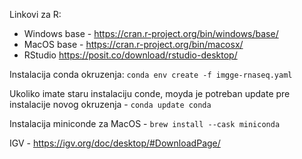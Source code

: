 
Linkovi za R:
* Windows base - https://cran.r-project.org/bin/windows/base/
* MacOS base - https://cran.r-project.org/bin/macosx/
* RStudio https://posit.co/download/rstudio-desktop/

Instalacija conda okruzenja:
`conda env create -f imgge-rnaseq.yaml`

Ukoliko imate staru instalaciju conde, moyda je potreban update pre instalacije novog okruzenja - `conda update conda`

Instalacija miniconde za MacOS - `brew install --cask miniconda`

IGV - https://igv.org/doc/desktop/#DownloadPage/

